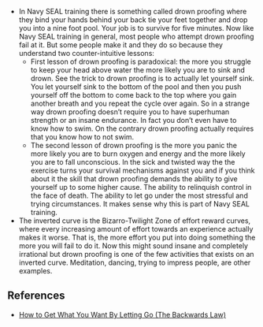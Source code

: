 * In Navy SEAL training there is something called drown proofing where they bind your hands behind your back tie your feet together and drop you into a nine foot pool. Your job is to survive for five minutes. Now like Navy SEAL training in general, most people who attempt drown proofing fail at it. But some people make it and they do so because they understand two counter-intuitive lessons:
	* First lesson of drown proofing is paradoxical: the more you struggle to keep your head above water the more likely you are to sink and drown. See the trick to drown proofing is to actually let yourself sink. You let yourself sink to the bottom of the pool and then you push yourself off the bottom to come back to the top where you gain another breath and you repeat the cycle over again. So in a strange way drown proofing doesn’t require you to have superhuman strength or an insane endurance. In fact you don’t even have to know how to swim. On the contrary drown proofing actually requires that you know how to not swim.
	* The second lesson of drown proofing is the more you panic the more likely you are to burn oxygen and energy and the more likely you are to fall unconscious. In the sick and twisted way the the exercise turns your survival mechanisms against you and if you think about it the skill that drown proofing demands the ability to give yourself up to some higher cause. The ability to relinquish control in the face of death. The ability to let go under the most stressful and trying circumstances. It makes sense why this is part of Navy SEAL training.
* The inverted curve is the Bizarro-Twilight Zone of effort reward curves, where every increasing amount of effort towards an experience actually makes it worse. That is, the more effort you put into doing something the more you will fail to do it. Now this might sound insane and completely irrational but drown proofing is one of the few activities that exists on an inverted curve. Meditation, dancing, trying to impress people, are other examples.

## References

* [How to Get What You Want By Letting Go (The Backwards Law)](https://www.youtube.com/watch?v=MF7RzKFMuT4)
